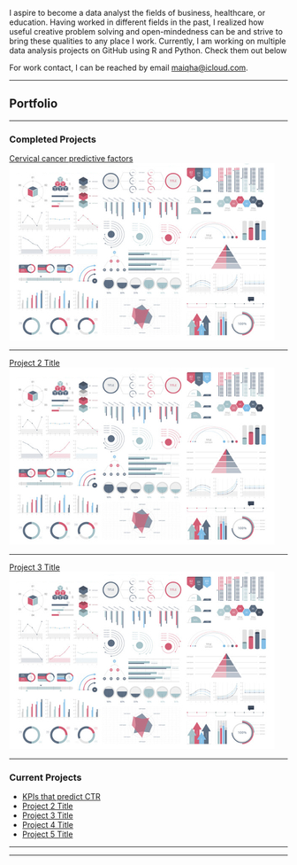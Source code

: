 I aspire to become a data analyst the fields of business, healthcare, or education. Having worked in different fields in the past, I realized how useful creative problem solving and open-mindedness can be and strive to bring these qualities to any place I work. Currently, I am working on multiple data analysis projects on GitHub using R and Python. Check them out below

For work contact, I can be reached by email <maiqha@icloud.com>.

---

## Portfolio

---

### Completed Projects

[Cervical cancer predictive factors](http://maiqha.github.io/cervical-cancer-factor-with-R/)
<img src="images/dummy_thumbnail.jpg?raw=true"/>

---
[Project 2 Title](/pdf/sample_presentation.pdf)
<img src="images/dummy_thumbnail.jpg?raw=true"/>

---
[Project 3 Title](http://example.com/)
<img src="images/dummy_thumbnail.jpg?raw=true"/>

---

### Current Projects

- [KPIs that predict CTR]()
- [Project 2 Title](http://example.com/)
- [Project 3 Title](http://example.com/)
- [Project 4 Title](http://example.com/)
- [Project 5 Title](http://example.com/)

---




---
